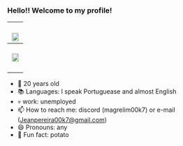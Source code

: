 ### Hello!! Welcome to my profile!

| <br><img src="https://media2.giphy.com/media/v1.Y2lkPTc5MGI3NjExeHoxYml2bHJ1a2s1N2VuOXc3bHVhMWp0bGx6dW83a2IwYmlhNGNuaSZlcD12MV9pbnRlcm5hbF9naWZfYnlfaWQmY3Q9Zw/lMEb4Hrvj0ZtPCQlnz/giphy.gif" width="90%" >|
|------------------------------------------------------------------------------------------------------------------------------|
| <br><div align="center"><img src="https://github-readme-stats.vercel.app/api/top-langs/?username=Chris00k7&layout=compact&langs_count=20&theme=dracula&border_color=ff6e96" width="90%" ></div><br>|

- 🎂 20 years old
- 📚 Languages: I speak Portuguease and almost English
- 💀 work: unemployed
- 📫 How to reach me: discord (magrelim00k7) or e-mail (Jeanpereira00k7@gmail.com)
- 😄 Pronouns: any
- 🎲 Fun fact: potato
